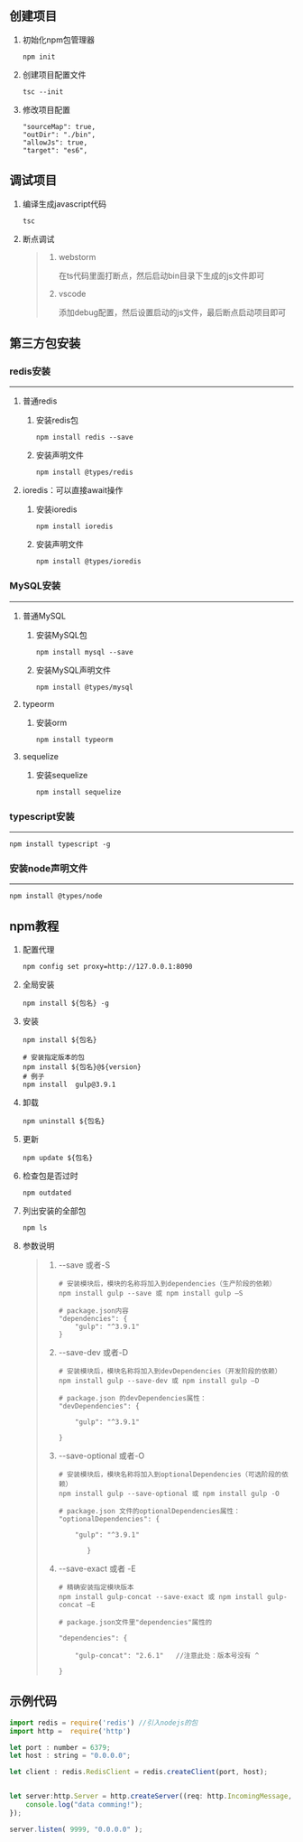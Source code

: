 ## 创建项目

1. 初始化npm包管理器

   ```shell
   npm init
   ```

2. 创建项目配置文件

   ```shell
   tsc --init
   ```

3. 修改项目配置

   ```shell
   "sourceMap": true,
   "outDir": "./bin",
   "allowJs": true,
   "target": "es6",
   ```



## 调试项目

1. 编译生成javascript代码

   ```shell
   tsc
   ```

2. 断点调试

   > 1. webstorm
   >
   >    在ts代码里面打断点，然后启动bin目录下生成的js文件即可
   >
   > 2. vscode
   >
   >    添加debug配置，然后设置启动的js文件，最后断点启动项目即可



## 第三方包安装

### redis安装

***

1. 普通redis

   1. 安装redis包

      ```shell
      npm install redis --save
      ```

   2. 安装声明文件

      ```shell
      npm install @types/redis
      ```

2. ioredis：可以直接await操作

   1. 安装ioredis

      ```shell
      npm install ioredis
      ```

   2. 安装声明文件

      ```shell
      npm install @types/ioredis
      ```

      

### MySQL安装

***

1. 普通MySQL

   1. 安装MySQL包

      ```shell
      npm install mysql --save
      ```

   2. 安装MySQL声明文件

      ```shell
      npm install @types/mysql
      ```

2. typeorm

   1. 安装orm

      ```shell
      npm install typeorm 
      ```

3. sequelize

   1. 安装sequelize

      ```shell
      npm install sequelize
      ```

      


### typescript安装

***

```shell
npm install typescript -g
```

### 安装node声明文件

***

```shell
npm install @types/node
```

## npm教程

1. 配置代理

   ```shell
   npm config set proxy=http://127.0.0.1:8090
   ```

2. 全局安装

   ```shell
   npm install ${包名} -g
   ```

3. 安装

   ```shell
   npm install ${包名}
   
   # 安装指定版本的包
   npm install ${包名}@${version}
   # 例子
   npm install  gulp@3.9.1
   ```

4. 卸载

   ```shell
   npm uninstall ${包名}
   ```

5. 更新

   ```shell
   npm update ${包名}
   ```

6. 检查包是否过时

   ```shell
   npm outdated
   ```

7. 列出安装的全部包

   ```shell
   npm ls
   ```

8. 参数说明

   > 1. --save 或者-S
   >
   >    ```shell
   >    # 安装模块后，模块的名称将加入到dependencies（生产阶段的依赖）
   >    npm install gulp --save 或 npm install gulp –S
   >    
   >    # package.json内容
   >    "dependencies": {
   >        "gulp": "^3.9.1"
   >    }
   >    ```
   >
   > 2. --save-dev 或者-D
   >
   >    ```shell
   >    # 安装模块后，模块名称将加入到devDependencies（开发阶段的依赖）
   >    npm install gulp --save-dev 或 npm install gulp –D
   >    
   >    # package.json 的devDependencies属性：
   >    "devDependencies": {
   >    
   >        "gulp": "^3.9.1"
   >    
   >    }
   >    ```
   >
   > 3. --save-optional 或者-O
   >
   >    ```shell
   >    # 安装模块后，模块名称将加入到optionalDependencies（可选阶段的依赖）
   >    npm install gulp --save-optional 或 npm install gulp -O
   >    
   >    # package.json 文件的optionalDependencies属性：
   >    "optionalDependencies": {
   >    
   >        "gulp": "^3.9.1"
   >    
   >           }
   >    ```
   >
   > 4. --save-exact 或者 -E 
   >
   >    ```shell
   >    # 精确安装指定模块版本
   >    npm install gulp-concat --save-exact 或 npm install gulp-concat –E
   >    
   >    # package.json文件里"dependencies"属性的
   >    
   >    "dependencies": {
   >    
   >        "gulp-concat": "2.6.1"   //注意此处：版本号没有 ^
   >    
   >    }
   >    ```
   >
   >    

## 示例代码

```js
import redis = require('redis') //引入nodejs的包
import http =  require('http')

let port : number = 6379;
let host : string = "0.0.0.0";

let client : redis.RedisClient = redis.createClient(port, host);


let server:http.Server = http.createServer((req: http.IncomingMessage, res: http.ServerResponse):void =>{
    console.log("data comming!");
});

server.listen( 9999, "0.0.0.0" );
```



